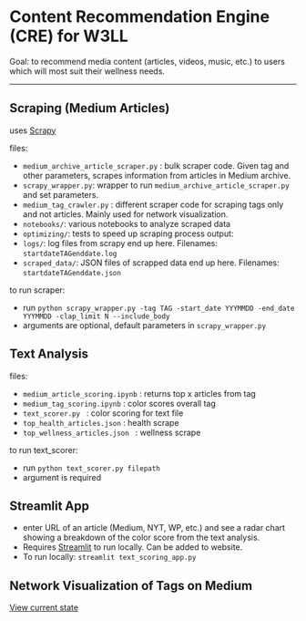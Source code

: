 # Content Recommendation Engine (CRE) for W3LL
Goal: to recommend media content (articles, videos, music, etc.) to users which will most suit their wellness needs.

---

## Scraping (Medium Articles)
uses [Scrapy](https://scrapy.org/)

files:
- `medium_archive_article_scraper.py` : bulk scraper code. Given tag and other parameters, scrapes information from articles in Medium archive.
- `scrapy_wrapper.py`: wrapper to run `medium_archive_article_scraper.py` and set parameters.
- `medium_tag_crawler.py` : different scraper code for scraping tags only and not articles. Mainly used for network visualization.
- `notebooks/`: various notebooks to analyze scraped data
- `optimizing/`: tests to speed up scraping process
output:
- `logs/`: log files from scrapy end up here. Filenames: `startdateTAGenddate.log`
- `scraped_data/`: JSON files of scrapped data end up here. Filenames: `startdateTAGenddate.json`

to run scraper:
- run `python scrapy_wrapper.py -tag TAG -start_date YYYMMDD -end_date YYYMMDD -clap_limit N --include_body`
- arguments are optional, default parameters in `scrapy_wrapper.py`

## Text Analysis
files:
- `medium_article_scoring.ipynb` : returns top x articles from tag
- `medium_tag_scoring.ipynb` : color scores overall tag
- `text_scorer.py ` : color scoring for text file
- ` top_health_articles.json ` : health scrape
- `top_wellness_articles.json ` : wellness scrape

to run text_scorer:
- run `python text_scorer.py filepath`
- argument is required

## Streamlit App
- enter URL of an article (Medium, NYT, WP, etc.) and see a radar chart showing a breakdown of the color score from the text analysis.
- Requires [Streamlit](https://www.streamlit.io/) to run locally. Can be added to website.
- To run locally:
`streamlit text_scoring_app.py`

## Network Visualization of Tags on Medium
[View current state](https://raw.githack.com/gitw3ll/content_recommendation_engine/master/visualization/networks.html)

